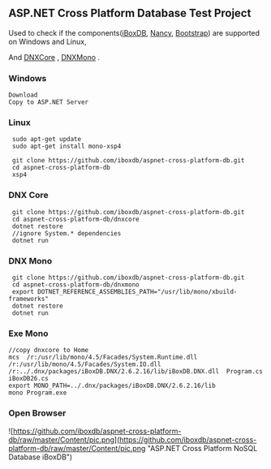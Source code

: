 ## ASP.NET Cross Platform Database Test Project
Used to check if the components([iBoxDB](http://www.iboxdb.com/), [Nancy](http://nancyfx.org/),  [Bootstrap](http://getbootstrap.com/)) are supported on Windows and Linux,

And [DNXCore](https://github.com/iboxdb/aspnet-cross-platform-db/tree/master/dnxcore/project.json) ,
[DNXMono](https://github.com/iboxdb/aspnet-cross-platform-db/tree/master/dnxmono/project.json) .

### Windows
    Download
    Copy to ASP.NET Server
    
### Linux

```
 sudo apt-get update
 sudo apt-get install mono-xsp4
 
 git clone https://github.com/iboxdb/aspnet-cross-platform-db.git 
 cd aspnet-cross-platform-db
 xsp4
```

### DNX Core

```
 git clone https://github.com/iboxdb/aspnet-cross-platform-db.git 
 cd aspnet-cross-platform-db/dnxcore
 dotnet restore
 //ignore System.* dependencies
 dotnet run
```

### DNX Mono

```
 git clone https://github.com/iboxdb/aspnet-cross-platform-db.git 
 cd aspnet-cross-platform-db/dnxmono
 export DOTNET_REFERENCE_ASSEMBLIES_PATH="/usr/lib/mono/xbuild-frameworks"
 dotnet restore 
 dotnet run
```

### Exe Mono

```
//copy dnxcore to Home
mcs  /r:/usr/lib/mono/4.5/Facades/System.Runtime.dll /r:/usr/lib/mono/4.5/Facades/System.IO.dll /r:../.dnx/packages/iBoxDB.DNX/2.6.2.16/lib/iBoxDB.DNX.dll  Program.cs iBoxDB26.cs
export MONO_PATH=../.dnx/packages/iBoxDB.DNX/2.6.2.16/lib
mono Program.exe
```

### Open Browser
![https://github.com/iboxdb/aspnet-cross-platform-db/raw/master/Content/pic.png](https://github.com/iboxdb/aspnet-cross-platform-db/raw/master/Content/pic.png "ASP.NET Cross Platform NoSQL Database iBoxDB")  


